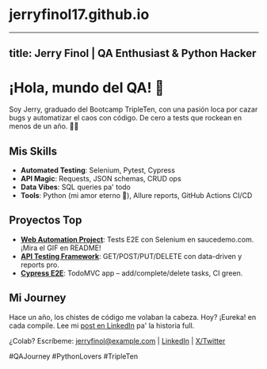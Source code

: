 # jerryfinol17.github.io
---
title: Jerry Finol | QA Enthusiast & Python Hacker
---

# ¡Hola, mundo del QA! 👋

Soy Jerry, graduado del Bootcamp TripleTen, con una pasión loca por cazar bugs y automatizar el caos con código. De cero a tests que rockean en menos de un año. 🐛🔥

## Mis Skills
- **Automated Testing**: Selenium, Pytest, Cypress
- **API Magic**: Requests, JSON schemas, CRUD ops
- **Data Vibes**: SQL queries pa' todo
- **Tools**: Python (mi amor eterno 🐍), Allure reports, GitHub Actions CI/CD

## Proyectos Top
- **[Web Automation Project](https://github.com/jerryfinol17/Automated-testing-project)**: Tests E2E con Selenium en saucedemo.com. ¡Mira el GIF en README!
- **[API Testing Framework](https://github.com/jerryfinol17/qa-automation-api)**: GET/POST/PUT/DELETE con data-driven y reports pro.
- **[Cypress E2E](https://github.com/jerryfinol17/qa-automation-cypress)**: TodoMVC app – add/complete/delete tasks, CI green.

## Mi Journey
Hace un año, los chistes de código me volaban la cabeza. Hoy? ¡Eureka! en cada compile. Lee mi [post en LinkedIn](https://linkedin.com/in/tu-link) pa' la historia full.

¿Colab? Escríbeme: jerryfinol@example.com | [LinkedIn](https://linkedin.com/in/jerryfinol) | [X/Twitter](@jerryfinol)

#QAJourney #PythonLovers #TripleTen
